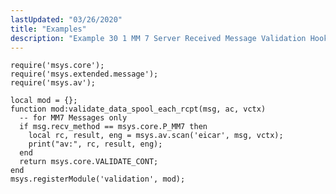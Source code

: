 ```yaml
---
lastUpdated: "03/26/2020"
title: "Examples"
description: "Example 30 1 MM 7 Server Received Message Validation Hook Lua Example..."
---
```


<a name="MM7_Server_Received_Message_Validation_Hook.lua"></a> 


```
require('msys.core');
require('msys.extended.message');
require('msys.av');

local mod = {};
function mod:validate_data_spool_each_rcpt(msg, ac, vctx)
  -- for MM7 Messages only
  if msg.recv_method == msys.core.P_MM7 then
    local rc, result, eng = msys.av.scan('eicar', msg, vctx);
    print("av:", rc, result, eng);
  end
  return msys.core.VALIDATE_CONT;
end
msys.registerModule('validation', mod);
```